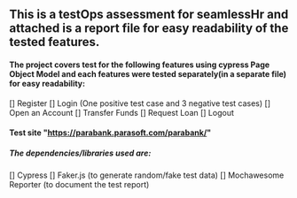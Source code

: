 ## This is a testOps assessment for seamlessHr and attached is a report file for easy readability of the tested features.

#### The project covers test for the following features using cypress Page Object Model and each features were tested separately(in a separate file) for easy readability:

[] Register
[] Login (One positive test case and 3 negative test cases)
[] Open an Account
[] Transfer Funds
[] Request Loan
[] Logout

#### Test site "https://parabank.parasoft.com/parabank/" 

##### The dependencies/libraries used are:
[] Cypress
[] Faker.js (to generate random/fake test data)
[] Mochawesome Reporter (to document the test report)

